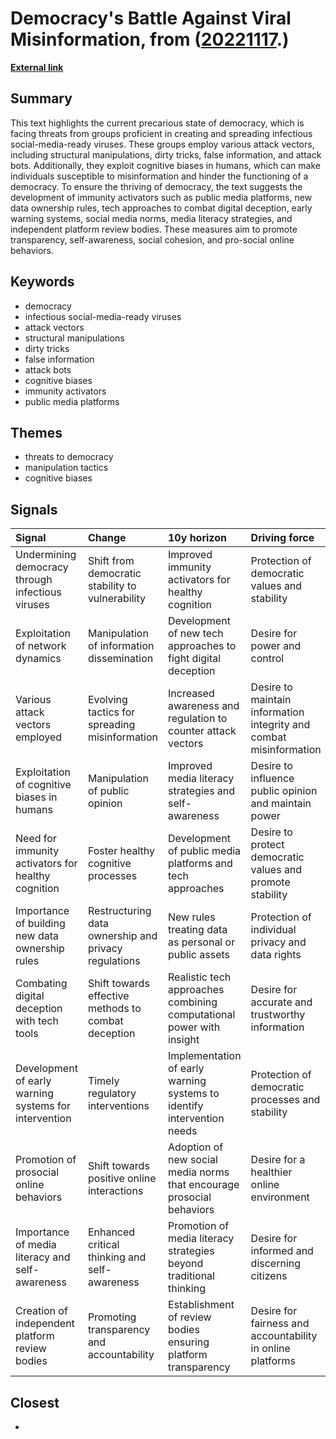 # __Democracy's Battle Against Viral Misinformation__, from ([20221117](https://kghosh.substack.com/p/20221117).)

__[External link](https://www.iftf.org/projects/building-a-healthy-cognitive-immune-system/)__



## Summary

This text highlights the current precarious state of democracy, which is facing threats from groups proficient in creating and spreading infectious social-media-ready viruses. These groups employ various attack vectors, including structural manipulations, dirty tricks, false information, and attack bots. Additionally, they exploit cognitive biases in humans, which can make individuals susceptible to misinformation and hinder the functioning of a democracy. To ensure the thriving of democracy, the text suggests the development of immunity activators such as public media platforms, new data ownership rules, tech approaches to combat digital deception, early warning systems, social media norms, media literacy strategies, and independent platform review bodies. These measures aim to promote transparency, self-awareness, social cohesion, and pro-social online behaviors.

## Keywords

* democracy
* infectious social-media-ready viruses
* attack vectors
* structural manipulations
* dirty tricks
* false information
* attack bots
* cognitive biases
* immunity activators
* public media platforms

## Themes

* threats to democracy
* manipulation tactics
* cognitive biases

## Signals

| Signal                                                | Change                                               | 10y horizon                                                            | Driving force                                                      |
|:------------------------------------------------------|:-----------------------------------------------------|:-----------------------------------------------------------------------|:-------------------------------------------------------------------|
| Undermining democracy through infectious viruses      | Shift from democratic stability to vulnerability     | Improved immunity activators for healthy cognition                     | Protection of democratic values and stability                      |
| Exploitation of network dynamics                      | Manipulation of information dissemination            | Development of new tech approaches to fight digital deception          | Desire for power and control                                       |
| Various attack vectors employed                       | Evolving tactics for spreading misinformation        | Increased awareness and regulation to counter attack vectors           | Desire to maintain information integrity and combat misinformation |
| Exploitation of cognitive biases in humans            | Manipulation of public opinion                       | Improved media literacy strategies and self-awareness                  | Desire to influence public opinion and maintain power              |
| Need for immunity activators for healthy cognition    | Foster healthy cognitive processes                   | Development of public media platforms and tech approaches              | Desire to protect democratic values and promote stability          |
| Importance of building new data ownership rules       | Restructuring data ownership and privacy regulations | New rules treating data as personal or public assets                   | Protection of individual privacy and data rights                   |
| Combating digital deception with tech tools           | Shift towards effective methods to combat deception  | Realistic tech approaches combining computational power with insight   | Desire for accurate and trustworthy information                    |
| Development of early warning systems for intervention | Timely regulatory interventions                      | Implementation of early warning systems to identify intervention needs | Protection of democratic processes and stability                   |
| Promotion of prosocial online behaviors               | Shift towards positive online interactions           | Adoption of new social media norms that encourage prosocial behaviors  | Desire for a healthier online environment                          |
| Importance of media literacy and self-awareness       | Enhanced critical thinking and self-awareness        | Promotion of media literacy strategies beyond traditional thinking     | Desire for informed and discerning citizens                        |
| Creation of independent platform review bodies        | Promoting transparency and accountability            | Establishment of review bodies ensuring platform transparency          | Desire for fairness and accountability in online platforms         |

## Closest

* 